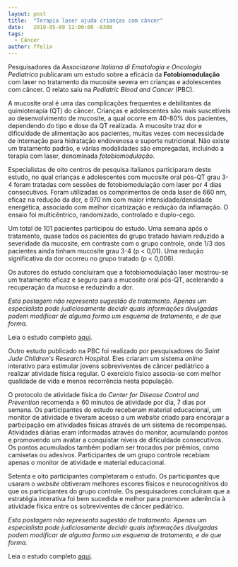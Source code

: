 ```yaml
---
layout: post
title:  "Terapia laser ajuda crianças com câncer"
date:   2018-05-09 12:00:00 -0300
tags:
  - Câncer
author: ffelix
---
```


Pesquisadores da _Associazone Italiana di Ematologia e Oncologia Pediatrica_ publicaram um estudo sobre a eficácia da **Fotobiomodulação** com laser no tratamento da mucosite severa em crianças e adolescentes com câncer. O relato saiu na _Pediatric Blood and Cancer_ (PBC).
<!--more-->
A mucosite oral é uma das complicações frequentes e debilitantes da quimioterapia (QT) do câncer. Crianças e adolescentes são mais suscetíveis ao desenvolvimento de mucosite, a qual ocorre em 40-80% dos pacientes, dependendo do tipo e dose da QT realizada. A mucosite traz dor e dificuldade de alimentação aos pacientes, muitas vezes com necessidade de internação para hidratação endovenosa e suporte nutricional. Não existe um tratamento padrão, e várias modalidades são empregadas, incluindo a terapia com laser, denominada _fotobiomodulação_. 

Especialistas de oito centros de pesquisa italianos participaram deste estudo, no qual crianças e adolescentes com mucosite oral pós-QT grau 3-4 foram tratadas com sessões de fotobiomodulação com laser por 4 dias consecutivos. Foram utilizadas os comprimentos de onda laser de 660 nm, eficaz na redução da dor, e 970 nm com maior intensidade/densidade energética, associado com melhor cicatrização e redução da inflamação. O ensaio foi multicêntrico, randomizado, controlado e duplo-cego.

Um total de 101 pacientes participou do estudo. Uma semana após o tratamento, quase todos os pacientes do grupo tratado haviam reduzido a severidade da mucosite, em contraste com o grupo controle, onde 1/3 dos pacientes ainda tinham mucosite grau 3-4 (p < 0,01). Uma redução significativa da dor ocorreu no grupo tratado (p < 0,006).

Os autores do estudo concluíram que a fotobiomodulação laser mostrou-se um tratamento eficaz e seguro para a mucosite oral pós-QT, acelerando a recuperação da mucosa e reduzindo a dor.

_Esta postagem não representa sugestão de tratamento. Apenas um especialista pode judiciosamente decidir quais informações divulgadas podem modificar de alguma forma um esquema de tratamento, e de que forma._ 

Leia o estudo completo [aqui](http://bit.ly/fhcflxB6).

Outro estudo publicado na PBC foi realizado por pesquisadores do _Saint Jude Children's Research Hospital_. Eles criaram um sistema _online_ interativo para estimular jovens sobreviventes de câncer pediátrico a realizar atividade física regular. O exercício físico associa-se com melhor qualidade de vida e menos recorrência nesta população.

O protocolo de atividade física do _Center for Disease Control and Prevention_ recomenda &#8805; 60 minutos de atividade por dia, 7 dias por semana. Os participantes do estudo receberam material educacional, um monitor de atividade e tiveram acesso a um _website_ criado para encorajar a participação em atividades físicas através de um sistema de recompensas. Atividades diárias eram informadas através do monitor, acumulando pontos e promovendo um avatar a conquistar níveis de dificuldade consecutivos. Os pontos acumulados também podiam ser trocados por prêmios, como camisetas ou adesivos. Participantes de um grupo controle recebiam apenas o monitor de atividade e material educacional.

Setenta e oito participantes completaram o estudo. Os participantes que usaram o _website_ obtiveram melhores escores físicos e neurocognitivos do que os participantes do grupo controle. Os pesquisadores concluíram que a estratégia interativa foi bem sucedida e melhor para promover aderência à atividade física entre os sobreviventes de câncer pediátrico.

_Esta postagem não representa sugestão de tratamento. Apenas um especialista pode judiciosamente decidir quais informações divulgadas podem modificar de alguma forma um esquema de tratamento, e de que forma._ 

Leia o estudo completo [aqui](http://bit.ly/fhcflxFT).
